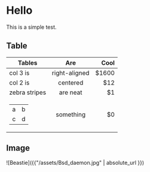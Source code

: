 # Hello

This is a  simple test.

## Table

| Tables          | Are           | Cool  |
| --------------- |:-------------:| -----:|
| col 3 is        | right-aligned | $1600 |
| col 2 is        | centered      |   $12 |
| zebra stripes   | are neat      |    $1 |
| <table><tr><td>a</td><td>b</td></tr><tr><td>c</td><td>d</td></tr></table> | something     |    $0 |

## Image
![Beastie]({{"/assets/Bsd_daemon.jpg" | absolute_url }})

